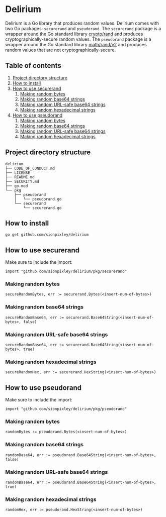 # Delirium

Delirium is a Go library that produces random values. Delirium comes with two Go packages: `securerand` and `pseudorand`. The `securerand` package is a wrapper around the Go standard library [crypto/rand](https://pkg.go.dev/crypto/rand) and produces cryptographically-secure random values. The `pseudorand` package is a wrapper around the Go standard library [math/rand/v2](https://pkg.go.dev/math/rand/v2) and produces random values that are not cryptographically-secure. 

## Table of contents

1. [Project directory structure](#project-directory-structure)
2. [How to install](#how-to-install)
3. [How to use securerand](#how-to-use-securerand)
    1. [Making random bytes](#making-random-bytes)
    2. [Making random base64 strings](#making-random-base64-strings)
    3. [Making random URL-safe base64 strings](#making-random-url-safe-base64-strings)
    4. [Making random hexadecimal strings](#making-random-hexadecimal-strings)
4. [How to use pseudorand](#how-to-use-pseudorand)
    1. [Making random bytes](#making-random-bytes-1)
    2. [Making random base64 strings](#making-random-base64-strings-1)
    3. [Making random URL-safe base64 strings](#making-random-url-safe-base64-strings-1)
    4. [Making random hexadecimal strings](#making-random-hexadecimal-strings-1)

## Project directory structure

```
delirium
├── CODE_OF_CONDUCT.md
├── LICENSE
├── README.md
├── SECURITY.md
├── go.mod
└── pkg
    ├── pseudorand
    │   └── pseudorand.go
    └── securerand
        └── securerand.go
```

## How to install

`go get github.com/sionpixley/delirium`

## How to use securerand

Make sure to include the import:

`import "github.com/sionpixley/delirium/pkg/securerand"`

### Making random bytes

`secureRandomBytes, err := securerand.Bytes(<insert-num-of-bytes>)`

### Making random base64 strings

`secureRandomBase64, err := securerand.Base64String(<insert-num-of-bytes>, false)`

### Making random URL-safe base64 strings

`secureRandomBase64, err := securerand.Base64String(<insert-num-of-bytes>, true)`

### Making random hexadecimal strings

`secureRandomHex, err := securerand.HexString(<insert-num-of-bytes>)`

## How to use pseudorand

Make sure to include the import:

`import "github.com/sionpixley/delirium/pkg/pseudorand"`

### Making random bytes

`randomBytes := pseudorand.Bytes(<insert-num-of-bytes>)`

### Making random base64 strings

`randomBase64, err := pseudorand.Base64String(<insert-num-of-bytes>, false)`

### Making random URL-safe base64 strings

`randomBase64, err := pseudorand.Base64String(<insert-num-of-bytes>, true)`

### Making random hexadecimal strings

`randomHex, err := pseudorand.HexString(<insert-num-of-bytes>)`
